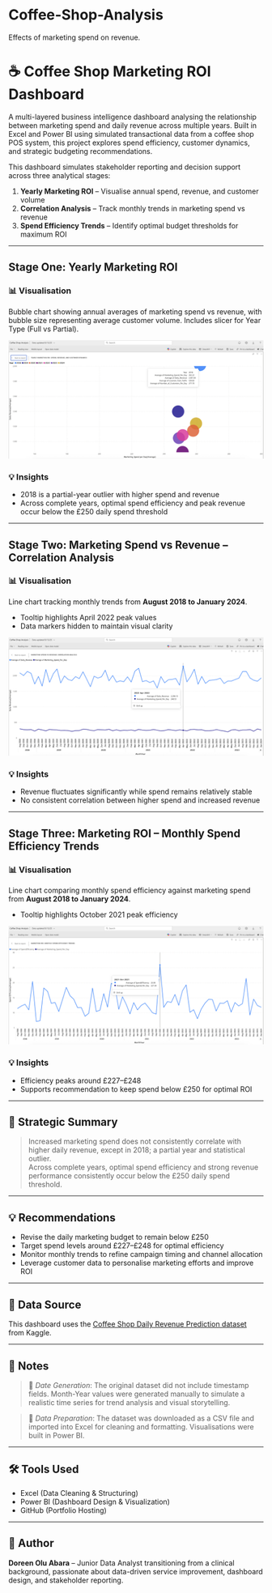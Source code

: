 # Coffee-Shop-Analysis
Effects of marketing spend on revenue.
# ☕ Coffee Shop Marketing ROI Dashboard

A multi-layered business intelligence dashboard analysing the relationship between marketing spend and daily revenue across multiple years. Built in Excel and Power BI using simulated transactional data from a coffee shop POS system, this project explores spend efficiency, customer dynamics, and strategic budgeting recommendations.

This dashboard simulates stakeholder reporting and decision support across three analytical stages:

1. **Yearly Marketing ROI** – Visualise annual spend, revenue, and customer volume  
2. **Correlation Analysis** – Track monthly trends in marketing spend vs revenue  
3. **Spend Efficiency Trends** – Identify optimal budget thresholds for maximum ROI

---

## Stage One: Yearly Marketing ROI  
### 📊 Visualisation  
Bubble chart showing annual averages of marketing spend vs revenue, with bubble size representing average customer volume. Includes slicer for Year Type (Full vs Partial).

![Bubble Chart](Overview.png)

### 💡 Insights  
- 2018 is a partial-year outlier with higher spend and revenue  
- Across complete years, optimal spend efficiency and peak revenue occur below the £250 daily spend threshold

---

## Stage Two: Marketing Spend vs Revenue – Correlation Analysis  
### 📊 Visualisation  
Line chart tracking monthly trends from **August 2018 to January 2024**.  
- Tooltip highlights April 2022 peak values  
- Data markers hidden to maintain visual clarity

![Correlation Line Chart](Correlation.png)

### 💡 Insights  
- Revenue fluctuates significantly while spend remains relatively stable  
- No consistent correlation between higher spend and increased revenue

---

## Stage Three: Marketing ROI – Monthly Spend Efficiency Trends  
### 📊 Visualisation  
Line chart comparing monthly spend efficiency against marketing spend from **August 2018 to January 2024**.   
- Tooltip highlights October 2021 peak efficiency

![Efficiency Line Chart](SpendEfficiency.png)

### 💡 Insights  
- Efficiency peaks around £227–£248  
- Supports recommendation to keep spend below £250 for optimal ROI

---

## 🧠 Strategic Summary

> Increased marketing spend does not consistently correlate with higher daily revenue, except in 2018; a partial year and statistical outlier.  
> Across complete years, optimal spend efficiency and strong revenue performance consistently occur below the £250 daily spend threshold.

---

## 💡 Recommendations

- Revise the daily marketing budget to remain below £250  
- Target spend levels around £227–£248 for optimal efficiency  
- Monitor monthly trends to refine campaign timing and channel allocation  
- Leverage customer data to personalise marketing efforts and improve ROI

---

## 📂 Data Source

This dashboard uses the [Coffee Shop Daily Revenue Prediction dataset](https://www.kaggle.com/datasets/himelsarder/coffee-shop-daily-revenue-prediction-) from Kaggle.

---

## 📝 Notes

> 📅 *Date Generation*: The original dataset did not include timestamp fields. Month-Year values were generated manually to simulate a realistic time series for trend analysis and visual storytelling.

> 🧹 *Data Preparation*: The dataset was downloaded as a CSV file and imported into Excel for cleaning and formatting. Visualisations were built in Power BI.

---

## 🛠️ Tools Used

- Excel (Data Cleaning & Structuring)  
- Power BI (Dashboard Design & Visualization)  
- GitHub (Portfolio Hosting)

---

## 👤 Author

**Doreen Olu Abara** – Junior Data Analyst transitioning from a clinical background, passionate about data-driven service improvement, dashboard design, and stakeholder reporting.

